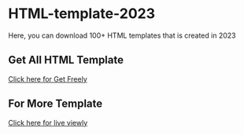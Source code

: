 # HTML-template-2023
Here, you can download 100+ HTML templates that is created in 2023

## Get All HTML Template
[Click here for Get Freely](https://mega.nz/folder/ISlngRwY#Y1utwEoLw_ZjKoLCgVoZeg)

## For More Template
[Click here for live viewly](https://themewagon.com/theme-tag/restaurant-template/)
